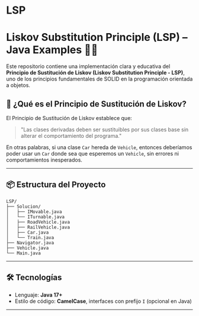 # LSP
# Liskov Substitution Principle (LSP) – Java Examples 🚗🚆

Este repositorio contiene una implementación clara y educativa del **Principio de Sustitución de Liskov (Liskov Substitution Principle - LSP)**, uno de los principios fundamentales de SOLID en la programación orientada a objetos.

## 🧠 ¿Qué es el Principio de Sustitución de Liskov?

El Principio de Sustitución de Liskov establece que:

> "Las clases derivadas deben ser sustituibles por sus clases base sin alterar el comportamiento del programa."

En otras palabras, si una clase `Car` hereda de `Vehicle`, entonces deberíamos poder usar un `Car` donde sea que esperemos un `Vehicle`, sin errores ni comportamientos inesperados.

---

## 📦 Estructura del Proyecto

```text
LSP/
├── Solucion/
│   ├── IMovable.java
│   └── ITurnable.java
│   ├── RoadVehicle.java
│   ├── RailVehicle.java
│   ├── Car.java
│   └── Train.java
├── Navigator.java
├── Vehicle.java
└── Main.java
```
---

## 🛠️ Tecnologías

- Lenguaje: **Java 17+**
- Estilo de código: **CamelCase**, interfaces con prefijo `I` (opcional en Java)

---


